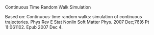 Continuous Time Random Walk Simulation

Based on:
  Continuous-time random walks: simulation of continuous trajectories.
  Phys Rev E Stat Nonlin Soft Matter Phys. 2007 Dec;76(6 Pt 1):061102. Epub 2007 Dec 4.
